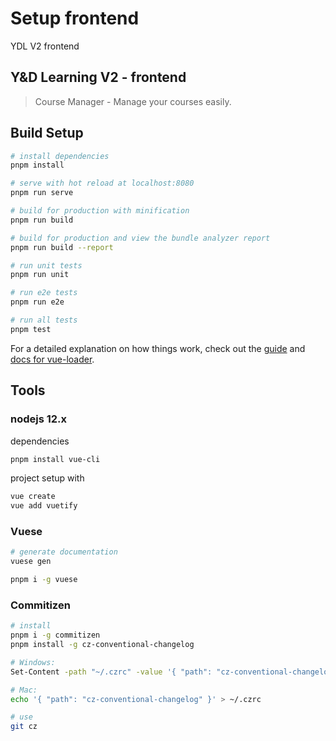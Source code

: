 # Setup frontend
YDL V2 frontend

## Y&D Learning V2 - frontend

> Course Manager - Manage your courses easily.

## Build Setup

``` bash
# install dependencies
pnpm install

# serve with hot reload at localhost:8080
pnpm run serve

# build for production with minification
pnpm run build

# build for production and view the bundle analyzer report
pnpm run build --report

# run unit tests
pnpm run unit

# run e2e tests
pnpm run e2e

# run all tests
pnpm test
```

For a detailed explanation on how things work, check out the [guide](http://vuejs-templates.github.io/webpack/) and [docs for vue-loader](http://vuejs.github.io/vue-loader).

## Tools

### nodejs 12.x

dependencies
``` bash
pnpm install vue-cli
```

project setup with
``` bash
vue create
vue add vuetify
```

### Vuese

``` bash
# generate documentation
vuese gen
```

``` bash
pnpm i -g vuese
```

### Commitizen

``` bash
# install
pnpm i -g commitizen
pnpm install -g cz-conventional-changelog

# Windows:
Set-Content -path "~/.czrc" -value '{ "path": "cz-conventional-changelog" }'

# Mac:
echo '{ "path": "cz-conventional-changelog" }' > ~/.czrc

# use
git cz
```